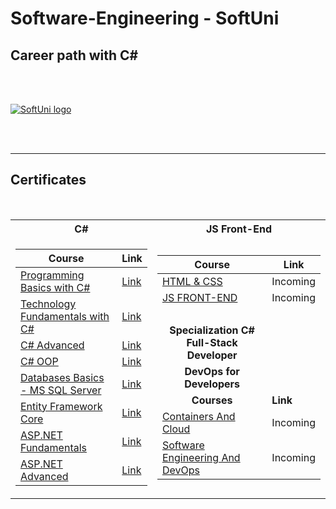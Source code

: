 # Software-Engineering - SoftUni
## Career path with C#

<br/>
<br/>

<a href="https://softuni.bg/trainings/courses" rel="Courses"> ![SoftUni logo][logo] </a>

[logo]: https://cdn.discordapp.com/attachments/979101848361377914/1077188522320072704/SoftUni-Logo-Flat.png "Logo Title Text 2"

<br/>
<br/>

---

<h2> Certificates </h2>

<table align="left">
  
<br/>

<tr>
  <th> C# </th>
  <th> JS Front-End </th>
</tr>

<tr>
<td>

| **Course**                                                            | **Link**                                                   |
| --------------------------------------------------------------------- | ---------------------------------------------------------- |
| <a href="https://softuni.bg/trainings/3620/programming-basics-with-csharp-january-2022#lesson-36462" > Programming Basics with C# </a>|<a href="https://softuni.bg/certificates/details/124162/f52f81fe"> Link</a> |
| <a href="https://softuni.bg/trainings/3729/programming-fundamentals-with-csharp-may-2022"> Technology Fundamentals with C# </a> | <a href="https://softuni.bg/certificates/details/139287/437656ba"> Link</a> |
| <a href="https://softuni.bg/trainings/3842/csharp-advanced-september-2022"> C# Advanced </a>                                          | <a href="https://softuni.bg/certificates/details/143958/a6bd1bea"> Link</a>|
| <a href="https://softuni.bg/trainings/3843/csharp-oop-october-2022"> C# OOP </a>                                               | <a href="https://softuni.bg/certificates/details/150736/46d37d8c"> Link</a>
| <a href="https://softuni.bg/trainings/3965/ms-sql-january-2023"> Databases Basics - MS SQL Server </a>                     | <a href="https://softuni.bg/certificates/details/157679/373b0a5b"> Link</a> |
| <a href="https://softuni.bg/trainings/3966/entity-framework-core-february-2023"> Entity Framework Core </a>                                | <a href="https://softuni.bg/certificates/details/164757/dd8f67ef"> Link</a>|
| <a href=""> ASP.NET Fundamentals </a>                                        | <a href="https://softuni.bg/certificates/details/175336/842e4b84"> Link</a>|
| <a href=""> ASP.NET Advanced </a>                                         | <a href="https://softuni.bg/certificates/details/182158/f95466d2"> Link</a>|
  
</td>
<td>


| **Course**                                                                                  | **Link**                                                                    |
| ------------------------------------------------------------------------------------------- | --------------------------------------------------------------------------- |
| <a href=""> HTML & CSS </a>          |<!-- <a href=""> Link</a> --> Incoming      |
| <a href=""> JS FRONT-END </a>      |<!-- <a href=""> Link</a> --> Incoming      | 
| <br/> |
| <div align="center">**Specialization C# Full-Stack Developer**   </div>                         |
| <div align="center">**DevOps for Developers**   </div>                                          |
| <div align="center">**Courses**   </div>                                           | **Link**  |
| <a href=""> Containers And Cloud </a>                 |<!-- <a href=""> Link</a> --> Incoming|
| <a href=""> Software Engineering And DevOps </a>    |<!-- <a href=""> Link</a> --> Incoming|

</td>
  
</table>
